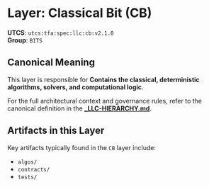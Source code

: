 # Layer: Classical Bit (CB)

**UTCS**: `utcs:tfa:spec:llc:cb:v2.1.0`  
**Group**: `BITS`

## Canonical Meaning

This layer is responsible for **Contains the classical, deterministic algorithms, solvers, and computational logic**.

For the full architectural context and governance rules, refer to the canonical definition in the
[**_LLC-HIERARCHY.md**](../../../../_LLC-HIERARCHY.md#34-bits-group).

## Artifacts in this Layer

Key artifacts typically found in the `CB` layer include:
- `algos/`
- `contracts/`
- `tests/`